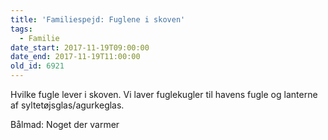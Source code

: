 ```yaml
---
title: 'Familiespejd: Fuglene i skoven'
tags:
  - Familie
date_start: 2017-11-19T09:00:00
date_end: 2017-11-19T11:00:00
old_id: 6921
---
```

<p class="Textbody">Hvilke fugle lever i skoven. Vi laver fuglekugler til havens fugle og lanterne af syltetøjsglas/agurkeglas.</p>

Bålmad: Noget der varmer